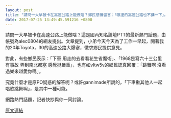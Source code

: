 ```yaml
---
layout: post
title: "請問一大早被卡在高速公路上能做啥？鄉民感慨留言：「哪邊的高速公路也不講一下」。"
date: 2017-07-25 13:49:45.591216 +0800
---
```


請問一大早被卡在高速公路上能做啥？這是國內知名論壇PTT的最新熱門話題，由帳號為alec0804的網友提出。文章提到，小弟今天今天為了工作一早起，開著我的20年Toyota，30的高速公路大爆塞，徵求鄉民提供意見。

對此，有些鄉民表示：「下車 用走的去看看花生省魔術」、「1968是寫六十三公里有事故 弄到南北都塞 感覺挺嚴重」，也有如vltw5v的鄉民認真回覆：「跳舞啊 沒看過樂來越愛你嗎」。

究竟什麼才是原PO疑惑的解答呢？或許gannimade所說的，「下車揪其他人一起唱歌跳舞啊」，是其中一種可能。

網路熱門話題，記者快抄與你一同討論。

<a href = "https://www.ptt.cc/bbs/Gossiping/M.1500937604.A.D97.html">原文連結</a>

